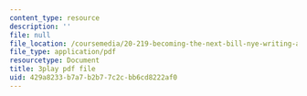 ```yaml
---
content_type: resource
description: ''
file: null
file_location: /coursemedia/20-219-becoming-the-next-bill-nye-writing-and-hosting-the-educational-show-january-iap-2015/429a8233b7a7b2b77c2cbb6cd8222af0_rCG6r6gotZQ.pdf
file_type: application/pdf
resourcetype: Document
title: 3play pdf file
uid: 429a8233-b7a7-b2b7-7c2c-bb6cd8222af0
---
```

